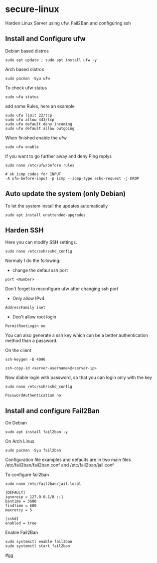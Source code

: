 # secure-linux
Harden Linux Server using ufw, Fail2Ban and configuring ssh



## Install and Configure ufw



Debian based distros

```
sudo apt update ; sudo apt install ufw -y
```


Arch based distros

```
sudo pacman -Syu ufw
```



To check ufw status

```
sudo ufw status
```


add some Rules, here an example

```
sudo ufw limit 22/tcp
sudo ufw allow 443/tcp
sudo ufw default deny incoming
sudo ufw default allow outgoing
```




When finished enable the ufw

```
sudo ufw enable
```




If you want to go further away and deny Ping replys

```
sudo nano /etc/ufw/before.rules
```




```
# ok icmp codes for INPUT
-A ufw-before-input -p icmp --icmp-type echo-request -j DROP
```



## Auto update the system (only Debian)


To let the system install the updates automatically

```
sudo apt install unattended-upgrades
```



## Harden SSH

Here you can modify SSH settings.
```
sudo nano /etc/ssh/sshd_config
```


Normaly I do the following:



* change the defaul ssh port

```
port <Number>
```

Don't forget to reconfigure ufw after changing ssh port



* Only allow IPv4

```
AddressFamily inet
```


* Don't allow root login

```
PermitRootLogin no
```



You can also generate a ssh key which can be a better authentication method than a password.

On the client

```
ssh-keygen -b 4096
```



```
ssh-copy-id <server-username>@<server-ip>
```


Now diable login with password, so that you can login only with the key

```
sudo nano /etc/ssh/sshd_config
```


```
PasswordAuthentication no
```



## Install and configure Fail2Ban


On Debian

```
sudo apt install fail2ban -y
```


On Arch Linux

```
sudo pacman -Syu fail2ban
```


Configuration file examples and defaults are in two main files /etc/fail2ban/fail2ban.conf and /etc/fail2ban/jail.conf



To configure fail2ban

```
sudo nano /etc/fail2ban/jail.local
```


```
[DEFAULT]
ignoreip = 127.0.0.1/8 ::1
bantime = 3600
findtime = 600
maxretry = 5

[sshd]
enabled = true
```


Enable Fail2Ban
```
sudo systemctl enable fail2ban
sudo systemctl start fail2ban
```

#gg
